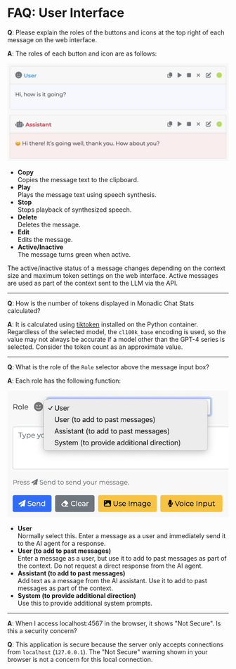 # FAQ: User Interface

**Q**: Please explain the roles of the buttons and icons at the top right of each message on the web interface.

**A**: The roles of each button and icon are as follows:

![](./assets/images/message-buttons.png ':size=600')

- **Copy**<br />Copies the message text to the clipboard.
- **Play**<br />Plays the message text using speech synthesis.
- **Stop**<br />Stops playback of synthesized speech.
- **Delete**<br />Deletes the message.
- **Edit**<br />Edits the message.
- **Active/Inactive**<br />The message turns green when active.

The active/inactive status of a message changes depending on the context size and maximum token settings on the web interface. Active messages are used as part of the context sent to the LLM via the API.

---

**Q**: How is the number of tokens displayed in Monadic Chat Stats calculated?

**A**: It is calculated using [tiktoken](https://github.com/openai/tiktoken) installed on the Python container.  Regardless of the selected model, the `cl100k_base` encoding is used, so the value may not always be accurate if a model other than the GPT-4 series is selected. Consider the token count as an approximate value.

---

**Q**: What is the role of the `Role` selector above the message input box?

**A**: Each role has the following function:

![](./assets/images/role-selector.png ':size=400')

- **User**<br />Normally select this. Enter a message as a user and immediately send it to the AI agent for a response.
- **User (to add to past messages)**<br />Enter a message as a user, but use it to add to past messages as part of the context. Do not request a direct response from the AI agent.
- **Assistant (to add to past messages)**<br />Add text as a message from the AI assistant. Use it to add to past messages as part of the context.
- **System (to provide additional direction)**<br />Use this to provide additional system prompts.

---

**A**: When I access localhost:4567 in the browser, it shows "Not Secure". Is this a security concern?

**Q**: This application is secure because the server only accepts connections from `localhost` (`127.0.0.1`). The "Not Secure" warning shown in your browser is not a concern for this local connection.
